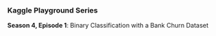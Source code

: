 ### Kaggle Playground Series 

**Season 4, Episode 1**: Binary Classification with a Bank Churn Dataset
